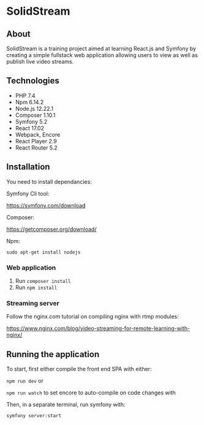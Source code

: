 # SolidStream


## About

SolidStream is a training project aimed at learning React.js and Symfony by creating a simple fullstack web application allowing users to view as well as publish live video streams.

## Technologies
- PHP 7.4
- Npm 6.14.2
- Node.js 12.22.1
- Composer 1.10.1
- Symfony 5.2
- React 17.02
- Webpack, Encore
- React Player 2.9
- React Router 5.2


## Installation

You need to install dependancies:

Symfony Cli tool:

https://symfony.com/download

Composer:

https://getcomposer.org/download/

Npm:

`sudo apt-get install nodejs`



### Web application
1. Run `composer install`
2. Run `npm install`


### Streaming server

Follow the nginx.com tutorial on compiling nginx with rtmp modules:

https://www.nginx.com/blog/video-streaming-for-remote-learning-with-nginx/


## Running the application

To start, first either compile the front end SPA with either:

`npm run dev` or

`npm run watch` to set encore to auto-compile on code changes with 


Then, in a separate terminal, run symfony with:

`symfony server:start`
